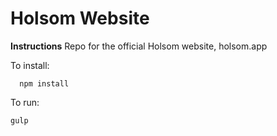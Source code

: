 Holsom Website
==============

**Instructions**
Repo for the official Holsom website, holsom.app

To install:
```
  npm install
```

To run:
```
gulp
```